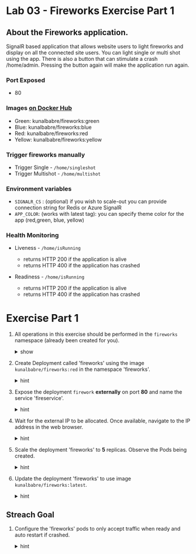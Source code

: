 # Lab 03 - Fireworks Exercise Part 1

## About the Fireworks application.
SignalR based application that allows website users to light fireworks and display on all the connected site users. You can light single or multi shot using the app. There is also a button that can stimulate a crash /home/admin. Pressing the button again will make the application run again.

### Port Exposed
* 80

### Images [on Docker Hub](https://cloud.docker.com/u/kunalbabre/repository/docker/kunalbabre/fireworks)

* Green: kunalbabre/fireworks:green
* Blue: kunalbabre/fireworks:blue
* Red: kunalbabre/fireworks:red
* Yellow: kunalbabre/fireworks:yellow

### Trigger fireworks manually

* Trigger Single - ```/home/singleshot```
* Trigger Multishot - ```/home/multishot```

### Environment  variables 
* ```SIGNALR_CS```  : (optional) if you wish to scale-out you can provide connection string for Redis or Azure SignalR
* ```APP_COLOR```:  (works with latest tag): you can specify theme color for the app (red,green, blue, yellow)

### Health Monitoring

* Liveness - ```/home/isRunning```
    * returns HTTP 200 if the application is alive
    * returns HTTP 400 if the application has crashed

* Readiness  - ```/home/isRunning```
    * returns HTTP 200 if the application is alive
    * returns HTTP 400 if the application has crashed

# Exercise Part 1

1. All operations in this exercise should be performed in the ```fireworks``` namespace (already been created for you). 

    <details><summary>show</summary>
    <p>

    ```bash
    kubectl config set-context $(kubectl config current-context) --namespace=fireworks
    ```
    </p>
    </details>

1. Create Deployment called 'fireworks' using the image ```kunalbabre/fireworks:red``` in the namespace 'fireworks'.

    <details><summary>hint</summary>
    <p>

    ```bash
    # You can use create deployment command
    kubectl create deployment <name> --image <image name>
    ```

    </p>
    </details>

1. Expose the deployment ```firework``` **externally** on port **80** and name the service 'fireservice'.

    <details><summary>hint</summary>
    <p>

    ```bash
    # You can use expose deployment command
    kubectl expose deployment <deployment-name> --name <service-name> --port=80 --type <service-type> 
    ```

    </p>
    </details>

1. Wait for the external IP to be allocated. Once available, navigate to the IP address in the web browser.

   <details><summary>hint</summary>
    <p>

    ```bash
    kubectl get svc -w
    ```

    </p>
    </details>

1. Scale the deployment 'fireworks' to **5** replicas. Observe the Pods being created.

   <details><summary>hint</summary>
    <p>

    ```bash
    # There are a couple of ways you can scale deployment in exam

    # 1. Using edit command to update replica count
    kubectl edit deployment <deployment name>

    # 2.Using Scale command
    kubectl scale deployment <deployment name> --replicas=5

    # Finally you can watch pods being created using -w
    kubectl get po -w
    ```

    </p>
    </details>

1. Update the deployment 'fireworks' to use image ```kunalbabre/fireworks:latest```.

   <details><summary>hint</summary>
    <p>

    ```bash
    # There are couple of ways to update deployment image

    # 1. Using edit command to update container image
    kubectl edit deployment <deployment name>

    # 2.Using set iamge command
    kubectl set image deploy <deployment name> fireworks=<New Image Name>
    ```

    </p>
    </details>

## Streach Goal

1. Configure the 'fireworks' pods to only accept traffic when ready and auto restart if crashed.

   <details><summary>hint</summary>
    <p>
    
    Look for http probes examples
    [Kubernetes docs here](https://kubernetes.io/docs/tasks/configure-pod-container/configure-liveness-readiness-probe).

    </p>
    </details>
